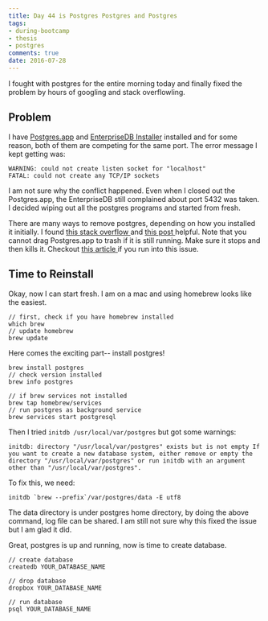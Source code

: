 ```yaml
---
title: Day 44 is Postgres Postgres and Postgres
tags: 
- during-bootcamp
- thesis
- postgres
comments: true
date: 2016-07-28
---
```


I fought with postgres for the entire morning today and finally fixed the problem by hours of googling and stack overflowling. 

Problem
-----------

I have <a href="http://postgresapp.com/" target="_blank"> Postgres.app</a> and <a href="http://www.enterprisedb.com/products-services-training/pgdownload" target="_blank">EnterpriseDB Installer</a> installed and for some reason, both of them are competing for the same port. The error message I kept getting was: 

```
WARNING: could not create listen socket for "localhost" 
FATAL: could not create any TCP/IP sockets
```
I am not sure why the conflict happened. Even when I closed out the Postgres.app, the EnterpriseDB still complained about port 5432 was taken. I decided wiping out all the postgres programs and started from fresh.  

There are many ways to remove postgres, depending on how you installed it initially. I found <a href="http://stackoverflow.com/questions/8037729/completely-uninstall-postgresql-9-0-4-from-mac-osx-lion/9240197#9240197" target="_blank"> this stack overflow </a>  and <a href="http://hzchirs-blog.logdown.com/posts/142678-how-completely-uninstall-postgresql-9x-on-mac-osx" target="_blank"> this post </a> helpful. Note that you cannot drag Postgres.app to trash if it is still running. Make sure it stops and then kills it.  Checkout <a href="http://www.uninstallmacapp.com/postgres-app-9-4-2-0-removal.html" target="_blank"> this article </a> if you run into this issue. 

Time to Reinstall
----------------
Okay, now I can start fresh.  I am on a mac and using homebrew looks like the easiest.  

```
// first, check if you have homebrew installed
which brew
// update homebrew
brew update
```

Here comes the exciting part-- install postgres! 
```
brew install postgres
// check version installed
brew info postgres
```

```
// if brew services not installed
brew tap homebrew/services
// run postgres as background service
brew services start postgresql
```

Then I tried `initdb /usr/local/var/postgres` but got some warnings:

```
initdb: directory "/usr/local/var/postgres" exists but is not empty If you want to create a new database system, either remove or empty the directory "/usr/local/var/postgres" or run initdb with an argument other than "/usr/local/var/postgres".
```

To fix this, we need: 
```
initdb `brew --prefix`/var/postgres/data -E utf8
```
The data directory is under postgres home directory, by doing the above command, log file can be shared.  I am still not sure why this fixed the issue but I am glad it did. 

Great, postgres is up and running, now is time to create database.

```
// create database
createdb YOUR_DATABASE_NAME
```

```
// drop database
dropbox YOUR_DATABASE_NAME
```

```
// run database
psql YOUR_DATABASE_NAME
```
